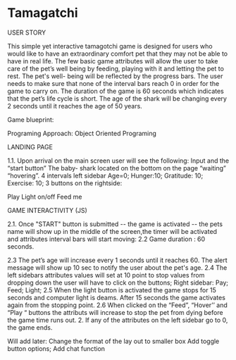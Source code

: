 # Tamagatchi
 
USER STORY

This simple yet interactive tamagotchi game is designed for users who would like to have an extraordinary comfort pet that they may not be able to have in real life.
The few basic game attributes will allow the user to take care  of the pet’s well being  by feeding, playing with it and letting the pet to rest. The pet's well- being will be  reflected by the progress bars. The user needs to make sure that none of the interval bars reach 0 in order for the game to carry on.
The duration of the game is 60 seconds which indicates that the pet’s life cycle  is short. The age of the shark will be changing every 2 seconds until it reaches the age of 50 years.
 
Game blueprint:

Programing Approach: Object Oriented Programing
 
 LANDING PAGE
 
1.1. Upon arrival  on the main screen user will see the following:
Input and the “start button” 
The baby- shark located  on the bottom on the page “waiting” “hovering”.
4 intervals left sidebar
Age=0;
Hunger:10;
Gratitude: 10;
Exercise: 10;
3 buttons on the rightside:

Play
Light on/off
Feed me
 
GAME INTERACTIVITY (JS)

2.1. Once "START" button is submitted -- the game is activated -- the pets name will show up in the middle of the screen,the timer will be activated and attributes interval bars will start moving:
2.2 Game duration : 60 seconds.
 
2.3 The pet’s age will increase every 1 seconds until it reaches 60. The alert message will show up 10 sec to notify the user about the pet's age.
2.4 The left sidebars attributes values will set at 10 point  to stop values from dropping down the user will have to click on the  buttons;
Right sidebar:
Pay;
Feed;
Light;
2.5 When the light button is activated the game stops for 15 seconds and computer light is deams. After 15 seconds the game activates again from the stopping point.
2.6 When clicked on the “Feed”, “Hover’’ and “Play “ buttons the attributs will increase to stop the pet from dying before the game time runs out.
2. If any of the attributes on the left sidebar go to 0, the game ends.
 
Will add later:
Change the format of the lay out to smaller box
Add toggle button options;
Add chat function
 
